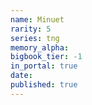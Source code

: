 ```yaml
---
name: Minuet
rarity: 5
series: tng
memory_alpha:
bigbook_tier: -1
in_portal: true
date:
published: true
---
```



